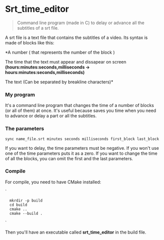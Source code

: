 # Srt_time_editor
> Command line program (made in C) to delay or advance all the subtitles of a srt file. 


   A srt file is a text file that contains the subtitles of a video. Its syntax is made of blocks like this:

*A number ( that represents the number of the block )

The time that the text must appear and dissapear on screen **(hours:minutes:seconds,milliseconds -> hours:minutes:seconds,milliseconds)**

The text (Can be separated by breakline characters)*


### My program 

   It's a command line program that changes the time of a number of blocks (or all of them) at once.
It's useful because saves you time when you need to advance or delay a part or all the subtitles. 

### The parameters

    sync name_file.srt minutes seconds milliseconds first_block last_block

   If you want to delay, the time parameters must be negative. If you won't use one of the time parameters puts it as a zero.
   If you want to change the time of all the blocks, you can omit the first and the last parameters.



### Compile

   For compile, you need to have CMake installed:  
   
   `  
   
      mkrdir -p build        
      cd build  
      cmake ..  
      cmake --build .
   `   
   
   Then you'll have an executable called **srt_time_editor** in the build file.

